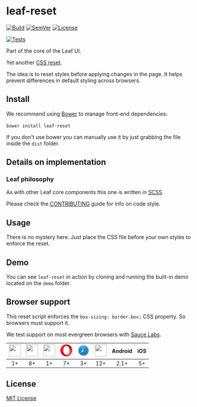 # <a href="#" id="top"></a>leaf-reset

[![Build]](https://circleci.com/gh/leafui/leaf-reset/tree/master) [![SemVer]](http://semver.org/)
[![License]](LICENSE)

[![Tests](https://saucelabs.com/browser-matrix/leafui.svg)](https://saucelabs.com/u/leafui)

Part of the core of the Leaf UI.

Yet another [CSS reset](http://stackoverflow.com/questions/11578819/css-reset-what-exactly-does-it-do).

The idea is to reset styles before applying changes in the page. It helps prevent differences in default styling across browsers.

## <a href="#" id="install"></a>Install

We recommend using [Bower](http://bower.io/) to manage front-end dependencies:

`bower install leaf-reset`

If you don't use bower you can manually use it by just grabbing the file inside the `dist` folder.

## <a href="#" id="impl"></a>Details on implementation

### Leaf philosophy

As with other Leaf core components this one is written in [SCSS](http://sass-lang.com/guide).

Please check the [CONTRIBUTING](CONTRIBUTING.md) guide for info on code style.

## <a href="#" id="usage"></a>Usage

There is no mystery here. Just place the CSS file before your own styles to enforce the reset.

## <a href="#" id="demo"></a>Demo

You can see `leaf-reset` in action by cloning and running the built-in demo located on the `demo` folder.

## <a href="#" id="browsersupport"></a>Browser support

This reset script enforces the `box-sizing: border-box;` CSS property. So browsers must support it.

We test support on most evergreen browsers with [Sauce Labs](https://saucelabs.com/).

| <img src="https://raw.githubusercontent.com/alrra/browser-logos/master/chrome/chrome_64x64.png" width="32px" height="32px"> | <img src="https://raw.githubusercontent.com/alrra/browser-logos/master/internet-explorer/internet-explorer_64x64.png" width="32px" height="32px"> | <img src="https://raw.githubusercontent.com/alrra/browser-logos/master/firefox/firefox_64x64.png" width="32px" height="32px"> | <img src="https://raw.githubusercontent.com/alrra/browser-logos/master/opera/opera_64x64.png" width="32px" height="32px"> | <img src="https://raw.githubusercontent.com/alrra/browser-logos/master/safari/safari_64x64.png" width="32px" height="32px"> | <img src="https://raw.githubusercontent.com/alrra/browser-logos/master/edge/edge_64x64.png" width="32px" height="32px">  | Android | iOS |
| :---:  |:---:|  :---:  | :---: | :---:  | :---:|  :---:  |:---:|
|   1+  | 8+ |   1+   |  7+  |   3+   |  12+ |   2.1+  |  5+ |

## <a href="#" id="license"></a>License

[MIT License](LICENSE)

[Build]: https://img.shields.io/circleci/project/leafui/leaf-reset/master.svg
[SemVer]: https://img.shields.io/:semver-%E2%9C%93-brightgreen.svg
[License]: https://img.shields.io/github/license/leafui/leaf-reset.svg
